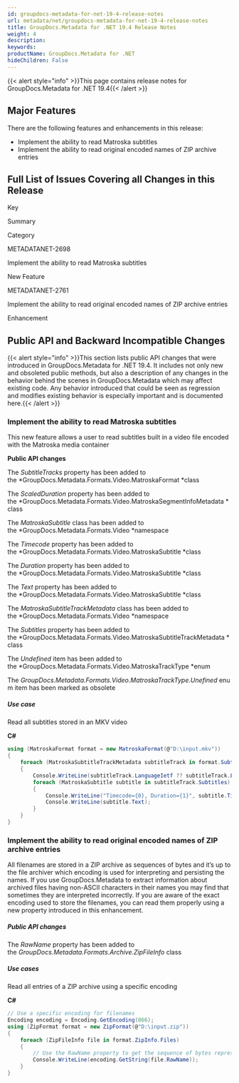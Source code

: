 ```yaml
---
id: groupdocs-metadata-for-net-19-4-release-notes
url: metadata/net/groupdocs-metadata-for-net-19-4-release-notes
title: GroupDocs.Metadata for .NET 19.4 Release Notes
weight: 4
description: 
keywords: 
productName: GroupDocs.Metadata for .NET
hideChildren: False
---
```

  
  

{{< alert style="info" >}}This page contains release notes for GroupDocs.Metadata for .NET 19.4{{< /alert >}}

## Major Features

There are the following features and enhancements in this release:

*   Implement the ability to read Matroska subtitles
*   Implement the ability to read original encoded names of ZIP archive entries

## Full List of Issues Covering all Changes in this Release

Key

Summary

Category

METADATANET-2698

Implement the ability to read Matroska subtitles

New Feature

METADATANET-2761

Implement the ability to read original encoded names of ZIP archive entries

Enhancement

## Public API and Backward Incompatible Changes

{{< alert style="info" >}}This section lists public API changes that were introduced in GroupDocs.Metadata for .NET 19.4. It includes not only new and obsoleted public methods, but also a description of any changes in the behavior behind the scenes in GroupDocs.Metadata which may affect existing code. Any behavior introduced that could be seen as regression and modifies existing behavior is especially important and is documented here.{{< /alert >}}

### Implement the ability to read Matroska subtitles

This new feature allows a user to read subtitles built in a video file encoded with the Matroska media container

**Public API changes**

The *SubtitleTracks* property has been added to the *GroupDocs.Metadata.Formats.Video.MatroskaFormat *class

The *ScaledDuration* property has been added to the *GroupDocs.Metadata.Formats.Video.MatroskaSegmentInfoMetadata *class

The *MatroskaSubtitle* class has been added to the *GroupDocs.Metadata.Formats.Video *namespace

The *Timecode* property has been added to the *GroupDocs.Metadata.Formats.Video.MatroskaSubtitle *class

The *Duration* property has been added to the *GroupDocs.Metadata.Formats.Video.MatroskaSubtitle *class

The *Text* property has been added to the *GroupDocs.Metadata.Formats.Video.MatroskaSubtitle *class

The *MatroskaSubtitleTrackMetadata* class has been added to the *GroupDocs.Metadata.Formats.Video *namespace

The *Subtitles* property has been added to the *GroupDocs.Metadata.Formats.Video.MatroskaSubtitleTrackMetadata *class

The *Undefined* item has been added to the *GroupDocs.Metadata.Formats.Video.MatroskaTrackType *enum

The *GroupDocs.Metadata.Formats.Video.MatroskaTrackType.Unefined* enum item has been marked as obsolete

##### Use case

Read all subtitles stored in an MKV video

**C#**

```csharp
using (MatroskaFormat format = new MatroskaFormat(@"D:\input.mkv"))
{
	foreach (MatroskaSubtitleTrackMetadata subtitleTrack in format.SubtitleTracks)
	{
		Console.WriteLine(subtitleTrack.LanguageIetf ?? subtitleTrack.Language);
		foreach (MatroskaSubtitle subtitle in subtitleTrack.Subtitles)
		{
			Console.WriteLine("Timecode={0}, Duration={1}", subtitle.Timecode, subtitle.Duration);
			Console.WriteLine(subtitle.Text);
		}
	}
}
```

### Implement the ability to read original encoded names of ZIP archive entries

All filenames are stored in a ZIP archive as sequences of bytes and it’s up to the file archiver which encoding is used for interpreting and persisting the names. If you use GroupDocs.Metadata to extract information about archived files having non-ASCII characters in their names you may find that sometimes they are interpreted incorrectly. If you are aware of the exact encoding used to store the filenames, you can read them properly using a new property introduced in this enhancement.

##### Public API changes

The *RawName* property has been added to the *GroupDocs.Metadata.Formats.Archive.ZipFileInfo* class

##### Use cases

Read all entries of a ZIP archive using a specific encoding

**C#**

```csharp
// Use a specific encoding for filenames
Encoding encoding = Encoding.GetEncoding(866);
using (ZipFormat format = new ZipFormat(@"D:\input.zip"))
{
	foreach (ZipFileInfo file in format.ZipInfo.Files)
	{
		// Use the RawName property to get the sequence of bytes representing the filename
		Console.WriteLine(encoding.GetString(file.RawName));
	}
}
```
